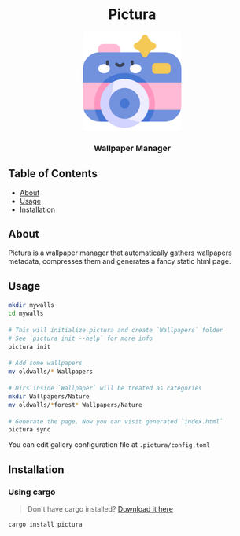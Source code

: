 <h1 align="center">Pictura</h1>  
<p align="center">
    <img width="200" src="assets/logo.png">
</p>

<h3 align="center">
    Wallpaper Manager 
</h3>

## Table of Contents

- [About](#about)
- [Usage](#usage)
- [Installation](#installation)

## About

Pictura is a wallpaper manager that automatically
gathers wallpapers metadata, compresses them and generates
a fancy static html page.

## Usage

```bash
mkdir mywalls
cd mywalls

# This will initialize pictura and create `Wallpapers` folder
# See `pictura init --help` for more info
pictura init 

# Add some wallpapers
mv oldwalls/* Wallpapers

# Dirs inside `Wallpaper` will be treated as categories 
mkdir Wallpapers/Nature
mv oldwalls/*forest* Wallpapers/Nature

# Generate the page. Now you can visit generated `index.html` 
pictura sync
```

You can edit gallery configuration file at `.pictura/config.toml`

## Installation

### Using cargo

> Don't have cargo installed? [Download it here](https://doc.rust-lang.org/cargo/getting-started/installation.html)

```bash
cargo install pictura
```